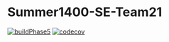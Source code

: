 # Summer1400-SE-Team21
[![buildPhase5](https://github.com/Star-Academy/Summer1400-SE-Team21/actions/workflows/buildPipelinePhase5.yml/badge.svg)](https://github.com/Star-Academy/Summer1400-SE-Team21/actions/workflows/buildPipelinePhase5.yml)
[![codecov](https://codecov.io/gh/Star-Academy/Summer1400-SE-Team21/branch/main/graph/badge.svg?token=0ZR7AJ7BZF)](https://codecov.io/gh/Star-Academy/Summer1400-SE-Team21)
